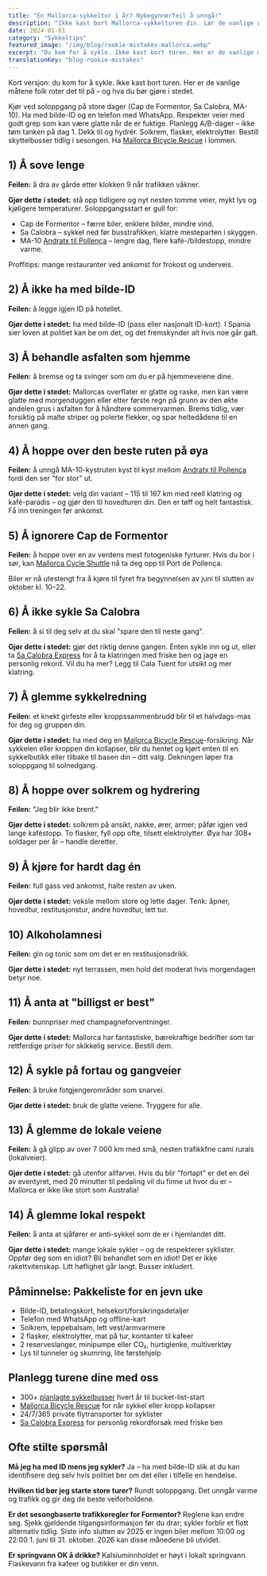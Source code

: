 ```yaml
---
title: "En Mallorca-sykkeltur i år? Nybegynnerfeil å unngå!"
description: "Ikke kast bort Mallorca-sykkelturen din. Lær de vanlige nybegynnerfeilene og hva du bør gjøre i stedet – fra soloppgangsstart til viktig utstyr og lokal etikette."
date: 2024-01-01
category: "Sykkeltips"
featured_image: "/img/blog/rookie-mistakes-mallorca.webp"
excerpt: "Du kom for å sykle. Ikke kast bort turen. Her er de vanlige måtene folk roter det til på – og hva du bør gjøre i stedet."
translationKey: "blog-rookie-mistakes"
---
```


Kort versjon: du kom for å sykle. Ikke kast bort turen. Her er de vanlige måtene folk roter det til på – og hva du bør gjøre i stedet.

Kjør ved soloppgang på store dager (Cap de Formentor, Sa Calobra, MA-10).
Ha med bilde-ID og en telefon med WhatsApp.
Respekter veier med godt grep som kan være glatte når de er fuktige.
Planlegg A/B-dager – ikke tøm tanken på dag 1.
Dekk til og hydrér. Solkrem, flasker, elektrolytter.
Bestill skyttelbusser tidlig i sesongen. Ha <a href="https://mallorcacycleshuttle.company.site/products/Rescue-&-Recovery-c15728236" target="_blank">Mallorca Bicycle Rescue</a> i lommen.

## 1) Å sove lenge
**Feilen:** å dra av gårde etter klokken 9 når trafikken våkner.

**Gjør dette i stedet:** stå opp tidligere og nyt nesten tomme veier, mykt lys og kjøligere temperaturer. Soloppgangsstart er gull for:

- Cap de Formentor – færre biler, enklere bilder, mindre vind.
- Sa Calobra – sykkel ned før busstrafikken, klatre mesteparten i skyggen.
- MA-10 <a href="/nb/sykkelskyttel/andratx-pollenca-guide/" target="_blank">Andratx til Pollença</a> – lengre dag, flere kafé-/bildestopp, mindre varme.

Proffitips: mange restauranter ved ankomst for frokost og underveis.

## 2) Å ikke ha med bilde-ID
**Feilen:** å legge igjen ID på hotellet.

**Gjør dette i stedet:** ha med bilde-ID (pass eller nasjonalt ID-kort). I Spania sier loven at politiet kan be om det, og det fremskynder alt hvis noe går galt.

## 3) Å behandle asfalten som hjemme
**Feilen:** å bremse og ta svinger som om du er på hjemmeveiene dine.

**Gjør dette i stedet:** Mallorcas overflater er glatte og raske, men kan være glatte med morgenduggen eller etter første regn på grunn av den økte andelen grus i asfalten for å håndtere sommervarmen. Brems tidlig, vær forsiktig på malte striper og polerte flekker, og spar heltedådene til en annen gang.

## 4) Å hoppe over den beste ruten på øya
**Feilen:** å unngå MA-10-kystruten kyst til kyst mellom <a href="/nb/sykkelskyttel/andratx-pollenca-guide/" target="_blank">Andratx til Pollença</a> fordi den ser "for stor" ut.

**Gjør dette i stedet:** velg din variant – 115 til 167 km med reell klatring og kafé-paradis – og gjør den til hovedturen din. Den er tøff og helt fantastisk. Få inn treningen før ankomst.

## 5) Å ignorere Cap de Formentor
**Feilen:** å hoppe over en av verdens mest fotogeniske fyrturer. Hvis du bor i sør, kan <a href="https://mallorcacycleshuttle.company.site/products/Scheduled-Bike-Buses-c15728235" target="_blank">Mallorca Cycle Shuttle</a> nå ta deg opp til Port de Pollença.

Biler er nå utestengt fra å kjøre til fyret fra begynnelsen av juni til slutten av oktober kl. 10–22.

## 6) Å ikke sykle Sa Calobra
**Feilen:** å si til deg selv at du skal "spare den til neste gang".

**Gjør dette i stedet:** gjør det riktig denne gangen. Enten sykle inn og ut, eller ta <a href="https://mallorcacycleshuttle.company.site/products/Scheduled-Bike-Buses-c15728235" target="_blank">Sa Calobra Express</a> for å ta klatringen med friske ben og jage en personlig rekord. Vil du ha mer? Legg til Cala Tuent for utsikt og mer klatring.

## 7) Å glemme sykkelredning
**Feilen:** et knekt girfeste eller kroppssammenbrudd blir til et halvdags-mas for deg og gruppen din.

**Gjør dette i stedet:** ha med deg en <a href="https://mallorcacycleshuttle.company.site/products/Rescue-&-Recovery-c15728236" target="_blank">Mallorca Bicycle Rescue</a>-forsikring. Når sykkelen eller kroppen din kollapser, blir du hentet og kjørt enten til en sykkelbutikk eller tilbake til basen din – ditt valg. Dekningen løper fra soloppgang til solnedgang.

## 8) Å hoppe over solkrem og hydrering
**Feilen:** "Jeg blir ikke brent."

**Gjør dette i stedet:** solkrem på ansikt, nakke, ører, armer; påfør igjen ved lange kaféstopp. To flasker, fyll opp ofte, tilsett elektrolytter. Øya har 308+ soldager per år – handle deretter.

## 9) Å kjøre for hardt dag én
**Feilen:** full gass ved ankomst, halte resten av uken.

**Gjør dette i stedet:** veksle mellom store og lette dager. Tenk: åpner, hovedtur, restitusjonstur, andre hovedtur, lett tur.

## 10) Alkoholamnesi
**Feilen:** gin og tonic som om det er en restitusjonsdrikk.

**Gjør dette i stedet:** nyt terrassen, men hold det moderat hvis morgendagen betyr noe.

## 11) Å anta at "billigst er best"
**Feilen:** bunnpriser med champagneforventninger.

**Gjør dette i stedet:** Mallorca har fantastiske, bærekraftige bedrifter som tar rettferdige priser for skikkelig service. Bestill dem.

## 12) Å sykle på fortau og gangveier
**Feilen:** å bruke fotgjengerområder som snarvei.

**Gjør dette i stedet:** bruk de glatte veiene. Tryggere for alle.

## 13) Å glemme de lokale veiene
**Feilen:** å gå glipp av over 7 000 km med små, nesten trafikkfrie cami rurals (lokalveier).

**Gjør dette i stedet:** gå utenfor allfarvei. Hvis du blir "fortapt" er det en del av eventyret, med 20 minutter til pedaling vil du finne ut hvor du er – Mallorca er ikke like stort som Australia!

## 14) Å glemme lokal respekt
**Feilen:** å anta at sjåfører er anti-sykkel som de er i hjemlandet ditt.

**Gjør dette i stedet:** mange lokale sykler – og de respekterer syklister. Oppfør deg som en idiot? Bli behandlet som en idiot! Det er ikke rakettvitenskap. Litt høflighet går langt. Busser inkludert.

## Påminnelse: Pakkeliste for en jevn uke
- Bilde-ID, betalingskort, helsekort/forsikringsdetaljer
- Telefon med WhatsApp og offline-kart
- Solkrem, leppebalsam, lett vest/armvarmere
- 2 flasker, elektrolytter, mat på tur, kontanter til kafeer
- 2 reserveslanger, minipumpe eller CO₂, hurtiglenke, multiverktøy
- Lys til tunneler og skumring, lite førstehjelp

## Planlegg turene dine med oss
- 300+ <a href="https://mallorcacycleshuttle.company.site/products/Scheduled-Bike-Buses-c15728235" target="_blank">planlagte sykkelbusser</a> hvert år til bucket-list-start
- <a href="https://mallorcacycleshuttle.company.site/products/Rescue-&-Recovery-c15728236" target="_blank">Mallorca Bicycle Rescue</a> for når sykkel eller kropp kollapser
- 24/7/365 private flytransporter for syklister
- <a href="https://mallorcacycleshuttle.company.site/products/Scheduled-Bike-Buses-c15728235" target="_blank">Sa Calobra Express</a> for personlig rekordforsøk med friske ben

## Ofte stilte spørsmål

**Må jeg ha med ID mens jeg sykler?**
Ja – ha med bilde-ID slik at du kan identifisere deg selv hvis politiet ber om det eller i tilfelle en hendelse.

**Hvilken tid bør jeg starte store turer?**
Rundt soloppgang. Det unngår varme og trafikk og gir deg de beste veiforholdene.

**Er det sesongbaserte trafikkeregler for Formentor?**
Reglene kan endre seg. Sjekk gjeldende tilgangsinformasjon før du drar; sykler forblir et flott alternativ tidlig. Siste info slutten av 2025 er ingen biler mellom 10:00 og 22:00 1. juni til 31. oktober. 2026 kan disse månedene bli utvidet.

**Er springvann OK å drikke?**
Kalsiuminnholdet er høyt i lokalt springvann. Flaskevann fra kafeer og butikker er din venn.
